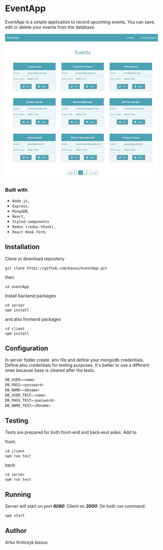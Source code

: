 # EventApp

EventApp is a simple application to record upcoming events. You can save, edit or delete your events from the database.

![](https://raw.githubusercontent.com/baxuu/eventApp/master/client/assets/example.jpg)

### Built with
- `Node.js,`
- `Express,`
- `MongoDB,`
- `React,`
- `Styled-components`
- `Redux (redux-thunk),`
- `React Hook Form,`


## Installation

Clone or download repository 

```
git clone https://github.com/baxuu/eventApp.git
```

then

```
cd eventApp
```

Install backend packages

```
cd server
npm install
```

and also frontend packages

```
cd client 
npm install
```

## Configuration

In server folder create .env file and define your mongodb credentials. Define also credentials for testing purposes. It's better to use a different ones because base is cleared after the tests.
```python
DB_USER=<name>
DB_PASS=<password>
DB_NAME=<dbname>
DB_USER_TEST=<name>
DB_PASS_TEST=<password>
DB_NAME_TEST=<dbname>
```
## Testing

Tests are prepared for both front-end and back-end sides. Add to

front:

```
cd client 
npm run test
```
back:

```
cd server 
npm run test
```

## Running

Server will start on port ***8080***. Client on ***3000***. On both run command:

```
npm start
```

## Author

 Artur Królczyk *baxuu*
